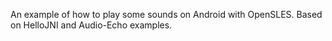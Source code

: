 An example of how to play some sounds on Android with OpenSLES.
Based on HelloJNI and Audio-Echo examples.
